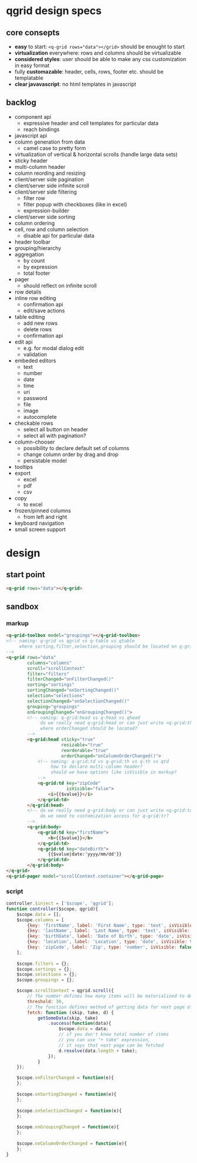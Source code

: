 # qgrid design specs

## core consepts
* **easy** to start: ```<q-grid rows="data"></grid>``` should be enought to start
* **virtualization** everywhere: rows and columns should be virtualizable
* **considered styles**: user should be able to make any css customization in easy format
* fully **customazable**: header, cells, rows, footer etc. should be templatable 
* **clear javavascript**: no html templates in javascript

## backlog
* component api
    *   expressive header and cell templates for particular data
    *   reach bindings
* javascript api
* column generation from data
    * camel case to pretty form
* virtualization of vertical & horizontal scrolls (handle large data sets)
* sticky header
* multi-column header
* column reording and resizing
* client/server side pagination
* client/server side infinite scroll
* client/server side filtering
    *  filter row
    *  filter popup with checkboxes (like in excel)
    *  expression-builder
* client/server side sorting
* column ordering
* cell, row and column selection
    * disable api for particular data
* header toolbar
* grouping/hierarchy
* aggregation
    * by count
    * by expression
    * total footer
* pager
    * should reflect on infinite scroll
* row details
* inline row editing
    * confirmation api
    * edit/save actions
* table editing 
    *  add new rows
    *  delete rows
    *  confirmation api
*  edit api
    *  e.g. for modal dialog edit
    *  validation
* embeded editors
    *  text
    *  number
    *  date
    *  time
    *  uri
    *  password
    *  file
    *  image
    *  autocomplete
* checkable rows
    *  select all button on header
    *  select all with pagination?
* column-chooser
    * possibility to declare default set of columns
    * change column order by drag and drop
    * persistable model
* tooltips
* export
    * excel
    * pdf
    * csv
* copy
    *  to excel
*  frozen/pinned columns
    *  from left and right
*  keyboard navigation
*  small screen support

# design
## start point
```html
<q-grid rows="data"></q-grid>
```
## sandbox
### markup
```html
<q-grid-toolbox model="groupings"></q-grid-toolbox>
<!-- naming: q-grid vs qgrid vs q-table vs qtable 
     where sorting,filter,selection,grouping should be located on q-grid, q-grid:head or :body?
-->
<q-grid rows="data" 
        columns="columns"
        scroll="scrollContext"
        filter="filters"
        filterChanged="onFilterChanged()"
        sorting="sortings"
        sortingChanged="onSortingChanged()"
        selection="selections"
        selectionChanged="onSelectionChanged()"
        grouping="groupings"
        onGroupingChanged="onGroupingChanged()">
        <!-- naming: q-grid:head vs q-head vs qhead 
             do we really nead q-grid:head or can just write <q-grid:th key=...?
             where orderChanged should be located?
        -->
        <q-grid:head sticky="true"
                     resizable="true"
                     reorderable="true"
                     orderChanged="onColumnOrderChanged()"> 
            <!-- naming: q-grid:td vs q-grid:th vs q-th vs qtd  
                 how to declare multi-column header?
                 should we have options like isVisible in markup?
            -->
            <q-grid:td key="zipCode"
                       isVisible="false"> 
                <i>{{$value}}</i>
            </q-grid:td>
        </q-grid:head>
        <!-- do we really need g-grid:body or can just write <q-grid:td key=...?
             do we need to customization access for q-grid:tr?
        -->
        <q-grid:body>
            <q-grid:td key="firstName">
                <b>{{$value}}</b>
            </q-grid:td>
            <q-grid:td key="dateBirth">
                {{$value|date:'yyyy/mm/dd'}}
            </q-grid:td>
        </q-grid:body>
</q-grid>
<q-grid-pager model="scrollContext.container"></q-grid-page>
```
### script
```javascript
controller.$inject = ['$scope', 'qgrid'];
function controller($scope, qgrid){
    $scope.data = [];
    $scope.columns = [
        {key: 'firstName', label: 'First Name', type: 'text', isVisible: true, isDefault: true, isPinned: true},
        {key: 'lastName', label: 'Last Name', type: 'text', isVisible: true, isDefault: true, isPinned: true},
        {key: 'birthDate', label: 'Date of Birth', type: 'date', isVisible: true, isDefault: true, isPinned: false},
        {key: 'location', label: 'Location', type: 'date', isVisible: true, isDefault: true, isPinned: false},
        {key: 'zipCode', label: 'Zip', type: 'number', isVisible: false, isDefault: false, isPinned: false}
    ];
    
    $scope.filters = {};
    $scope.sortings = {};
    $scope.selections = {};
    $scope.groupings = {};

    $scope.scrollContext = qgrid.scroll({
        // The number defines how many items will be materialized to dom elements.
        threshold: 30,
        // The function defines method of getting data for next page of infinite scroll.        
        fetch: function (skip, take, d) {
            getSomeData(skip, take)
                .success(function(data){
                    $scope.data = data;
                    // if you don't know total number of items
                    // you can use "+ take" expression,
                    // it says that next page can be fetched
                    d.resolve(data.length + take);
                });
            }       
    });

    $scope.onFilterChanged = function(e){
    };
    
    $scope.onSortingChanged = function(e){
    };
    
    $scope.onSelectionChanged = function(e){
    };
    
    $scope.onGroupingChanged = function(e){
    };
    
    $scope.onColumnOrderChanged = function(e){
    };
}
```
